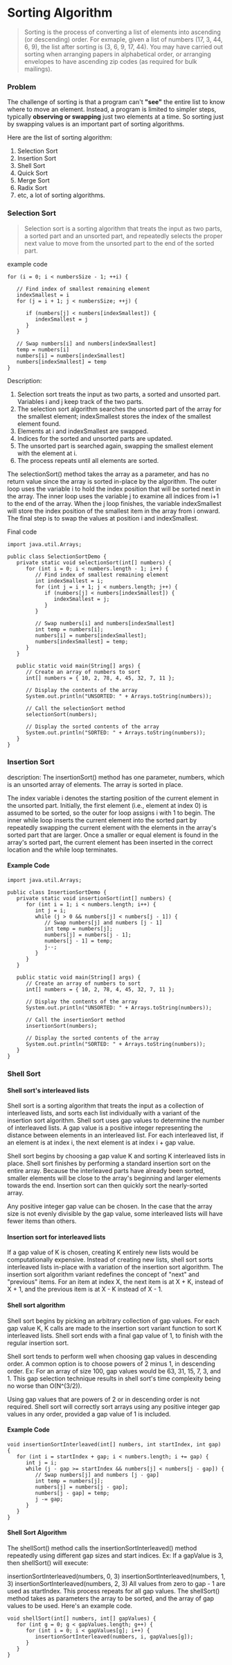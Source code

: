 # Sorting Algorithm
> Sorting is the process of converting a list of elements into ascending (or descending) order.
> For exmaple, given a list of numbers (17, 3, 44, 6, 9), the list after sorting is (3, 6, 9, 17, 44).
> You may have carried out sorting when arranging papers in alphabetical order, or arranging envelopes to have ascending zip codes (as required for bulk mailings).

### Problem
The challenge of sorting is that a program can't **"see"** the entire list to know where to move an element. 
Instead, a program is limited to simpler steps, typically **observing or swapping** just two elements at a time. 
So sorting just by swapping values is an important part of sorting algorithms.

Here are the list of sorting algorithm:
1. Selection Sort
2. Insertion Sort
3. Shell Sort
4. Quick Sort
5. Merge Sort
6. Radix Sort
7. etc, a lot of sorting algorithms.


### Selection Sort
> Selection sort is a sorting algorithm that treats the input as two parts, a sorted part and an unsorted part, and repeatedly selects the proper next value to move from the unsorted part to the end of the sorted part.

example code
```
for (i = 0; i < numbersSize - 1; ++i) {

   // Find index of smallest remaining element
   indexSmallest = i
   for (j = i + 1; j < numbersSize; ++j) {

      if (numbers[j] < numbers[indexSmallest]) {
         indexSmallest = j
      }
   }

   // Swap numbers[i] and numbers[indexSmallest]
   temp = numbers[i]
   numbers[i] = numbers[indexSmallest]
   numbers[indexSmallest] = temp
}
```
Description:
1. Selection sort treats the input as two parts, a sorted and unsorted part. Variables i and j keep track of the two parts.
2. The selection sort algorithm searches the unsorted part of the array for the smallest element; indexSmallest stores the index of the smallest element found.
3. Elements at i and indexSmallest are swapped.
4. Indices for the sorted and unsorted parts are updated.
5. The unsorted part is searched again, swapping the smallest element with the element at i.
6. The process repeats until all elements are sorted.


The selectionSort() method takes the array as a parameter, and has no return value since the array is sorted in-place by the algorithm.
The outer loop uses the variable i to hold the index position that will be sorted next in the array. 
The inner loop uses the variable j to examine all indices from i+1 to the end of the array. 
When the j loop finishes, the variable indexSmallest will store the index position of the smallest item in the array from i onward. 
The final step is to swap the values at position i and indexSmallest.

Final code
```
import java.util.Arrays;

public class SelectionSortDemo {
   private static void selectionSort(int[] numbers) {
      for (int i = 0; i < numbers.length - 1; i++) {
         // Find index of smallest remaining element
         int indexSmallest = i;
         for (int j = i + 1; j < numbers.length; j++) {
            if (numbers[j] < numbers[indexSmallest]) {
               indexSmallest = j;
            }
         }
         
         // Swap numbers[i] and numbers[indexSmallest]
         int temp = numbers[i];
         numbers[i] = numbers[indexSmallest];
         numbers[indexSmallest] = temp;
      }
   }

   public static void main(String[] args) {
      // Create an array of numbers to sort
      int[] numbers = { 10, 2, 78, 4, 45, 32, 7, 11 };
      
      // Display the contents of the array
      System.out.println("UNSORTED: " + Arrays.toString(numbers));
      
      // Call the selectionSort method
      selectionSort(numbers);
      
      // Display the sorted contents of the array
      System.out.println("SORTED: " + Arrays.toString(numbers));
   }
}
```

### Insertion Sort
description: The insertionSort() method has one parameter, numbers, which is an unsorted array of elements. The array is sorted in place.

The index variable i denotes the starting position of the current element in the unsorted part. Initially, the first element (i.e., element at index 0) is assumed to be sorted, so the outer for loop assigns i with 1 to begin. The inner while loop inserts the current element into the sorted part by repeatedly swapping the current element with the elements in the array's sorted part that are larger. Once a smaller or equal element is found in the array's sorted part, the current element has been inserted in the correct location and the while loop terminates.

#### Example Code
```
import java.util.Arrays;

public class InsertionSortDemo {
   private static void insertionSort(int[] numbers) {
      for (int i = 1; i < numbers.length; i++) {
         int j = i;
         while (j > 0 && numbers[j] < numbers[j - 1]) {
            // Swap numbers[j] and numbers [j - 1]
            int temp = numbers[j];
            numbers[j] = numbers[j - 1];
            numbers[j - 1] = temp;
            j--;
         }
      }
   }

   public static void main(String[] args) {
      // Create an array of numbers to sort
      int[] numbers = { 10, 2, 78, 4, 45, 32, 7, 11 };
      
      // Display the contents of the array
      System.out.println("UNSORTED: " + Arrays.toString(numbers));
      
      // Call the insertionSort method
      insertionSort(numbers);
      
      // Display the sorted contents of the array
      System.out.println("SORTED: " + Arrays.toString(numbers));
   }
}
```

### Shell Sort
#### Shell sort's interleaved lists
Shell sort is a sorting algorithm that treats the input as a collection of interleaved lists, and sorts each list individually with a variant of the insertion sort algorithm. Shell sort uses gap values to determine the number of interleaved lists. A gap value is a positive integer representing the distance between elements in an interleaved list. For each interleaved list, if an element is at index i, the next element is at index i + gap value.

Shell sort begins by choosing a gap value K and sorting K interleaved lists in place. Shell sort finishes by performing a standard insertion sort on the entire array. Because the interleaved parts have already been sorted, smaller elements will be close to the array's beginning and larger elements towards the end. Insertion sort can then quickly sort the nearly-sorted array.

Any positive integer gap value can be chosen. In the case that the array size is not evenly divisible by the gap value, some interleaved lists will have fewer items than others.

#### Insertion sort for interleaved lists
If a gap value of K is chosen, creating K entirely new lists would be computationally expensive. Instead of creating new lists, shell sort sorts interleaved lists in-place with a variation of the insertion sort algorithm. The insertion sort algorithm variant redefines the concept of "next" and "previous" items. For an item at index X, the next item is at X + K, instead of X + 1, and the previous item is at X - K instead of X - 1.

#### Shell sort algorithm
Shell sort begins by picking an arbitrary collection of gap values. For each gap value K, K calls are made to the insertion sort variant function to sort K interleaved lists. Shell sort ends with a final gap value of 1, to finish with the regular insertion sort.

Shell sort tends to perform well when choosing gap values in descending order. A common option is to choose powers of 2 minus 1, in descending order. Ex: For an array of size 100, gap values would be 63, 31, 15, 7, 3, and 1. This gap selection technique results in shell sort's time complexity being no worse than O(N^(3/2)).

Using gap values that are powers of 2 or in descending order is not required. Shell sort will correctly sort arrays using any positive integer gap values in any order, provided a gap value of 1 is included.

#### Example Code
```
void insertionSortInterleaved(int[] numbers, int startIndex, int gap) {
   for (int i = startIndex + gap; i < numbers.length; i += gap) {
      int j = i;
      while (j - gap >= startIndex && numbers[j] < numbers[j - gap]) {
         // Swap numbers[j] and numbers [j - gap]
         int temp = numbers[j];
         numbers[j] = numbers[j - gap];
         numbers[j - gap] = temp;
         j -= gap;
      }
   }
}
```
#### Shell Sort Algorithm
The shellSort() method calls the insertionSortInterleaved() method repeatedly using different gap sizes and start indices. Ex: If a gapValue is 3, then shellSort() will execute:

insertionSortInterleaved(numbers, 0, 3)
insertionSortInterleaved(numbers, 1, 3)
insertionSortInterleaved(numbers, 2, 3)
All values from zero to gap - 1 are used as startIndex. This process repeats for all gap values. The shellSort() method takes as parameters the array to be sorted, and the array of gap values to be used.
Here's an example code.
```
void shellSort(int[] numbers, int[] gapValues) {
   for (int g = 0; g < gapValues.length; g++) {
      for (int i = 0; i < gapValues[g]; i++) {
         insertionSortInterleaved(numbers, i, gapValues[g]);
      }
   }
}
```
